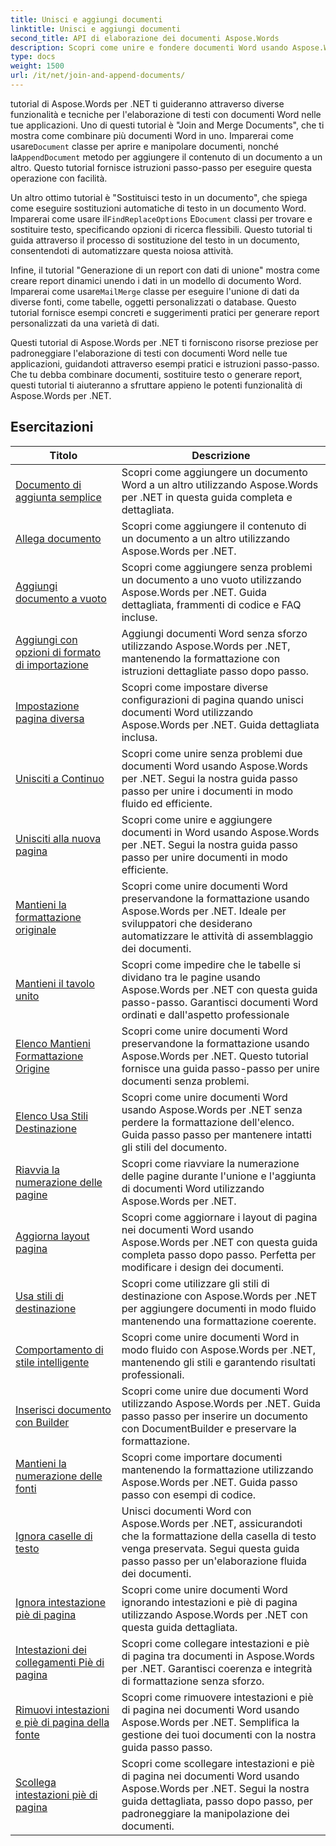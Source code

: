```yaml
---
title: Unisci e aggiungi documenti
linktitle: Unisci e aggiungi documenti
second_title: API di elaborazione dei documenti Aspose.Words
description: Scopri come unire e fondere documenti Word usando Aspose.Words per .NET. I tutorial ti guideranno attraverso i passaggi per unire più file Word in un singolo documento.
type: docs
weight: 1500
url: /it/net/join-and-append-documents/
---
```

 tutorial di Aspose.Words per .NET ti guideranno attraverso diverse funzionalità e tecniche per l'elaborazione di testi con documenti Word nelle tue applicazioni. Uno di questi tutorial è "Join and Merge Documents", che ti mostra come combinare più documenti Word in uno. Imparerai come usare`Document` classe per aprire e manipolare documenti, nonché la`AppendDocument` metodo per aggiungere il contenuto di un documento a un altro. Questo tutorial fornisce istruzioni passo-passo per eseguire questa operazione con facilità.

 Un altro ottimo tutorial è "Sostituisci testo in un documento", che spiega come eseguire sostituzioni automatiche di testo in un documento Word. Imparerai come usare il`FindReplaceOptions` E`Document` classi per trovare e sostituire testo, specificando opzioni di ricerca flessibili. Questo tutorial ti guida attraverso il processo di sostituzione del testo in un documento, consentendoti di automatizzare questa noiosa attività.

Infine, il tutorial "Generazione di un report con dati di unione" mostra come creare report dinamici unendo i dati in un modello di documento Word. Imparerai come usare`MailMerge` classe per eseguire l'unione di dati da diverse fonti, come tabelle, oggetti personalizzati o database. Questo tutorial fornisce esempi concreti e suggerimenti pratici per generare report personalizzati da una varietà di dati.

Questi tutorial di Aspose.Words per .NET ti forniscono risorse preziose per padroneggiare l'elaborazione di testi con documenti Word nelle tue applicazioni, guidandoti attraverso esempi pratici e istruzioni passo-passo. Che tu debba combinare documenti, sostituire testo o generare report, questi tutorial ti aiuteranno a sfruttare appieno le potenti funzionalità di Aspose.Words per .NET.

 ## Esercitazioni
| Titolo | Descrizione |
| --- | --- |
| [Documento di aggiunta semplice](./simple-append-document/) | Scopri come aggiungere un documento Word a un altro utilizzando Aspose.Words per .NET in questa guida completa e dettagliata. |
| [Allega documento](./append-document/) | Scopri come aggiungere il contenuto di un documento a un altro utilizzando Aspose.Words per .NET. |
| [Aggiungi documento a vuoto](./append-document-to-blank/) | Scopri come aggiungere senza problemi un documento a uno vuoto utilizzando Aspose.Words per .NET. Guida dettagliata, frammenti di codice e FAQ incluse. |
| [Aggiungi con opzioni di formato di importazione](./append-with-import-format-options/) | Aggiungi documenti Word senza sforzo utilizzando Aspose.Words per .NET, mantenendo la formattazione con istruzioni dettagliate passo dopo passo. |
| [Impostazione pagina diversa](./different-page-setup/) | Scopri come impostare diverse configurazioni di pagina quando unisci documenti Word utilizzando Aspose.Words per .NET. Guida dettagliata inclusa. |
| [Unisciti a Continuo](./join-continuous/) | Scopri come unire senza problemi due documenti Word usando Aspose.Words per .NET. Segui la nostra guida passo passo per unire i documenti in modo fluido ed efficiente. |
| [Unisciti alla nuova pagina](./join-new-page/) | Scopri come unire e aggiungere documenti in Word usando Aspose.Words per .NET. Segui la nostra guida passo passo per unire documenti in modo efficiente. |
| [Mantieni la formattazione originale](./keep-source-formatting/) | Scopri come unire documenti Word preservandone la formattazione usando Aspose.Words per .NET. Ideale per sviluppatori che desiderano automatizzare le attività di assemblaggio dei documenti. |
| [Mantieni il tavolo unito](./keep-source-together/) | Scopri come impedire che le tabelle si dividano tra le pagine usando Aspose.Words per .NET con questa guida passo-passo. Garantisci documenti Word ordinati e dall'aspetto professionale |
| [Elenco Mantieni Formattazione Origine](./list-keep-source-formatting/) | Scopri come unire documenti Word preservandone la formattazione usando Aspose.Words per .NET. Questo tutorial fornisce una guida passo-passo per unire documenti senza problemi. |
| [Elenco Usa Stili Destinazione](./list-use-destination-styles/) | Scopri come unire documenti Word usando Aspose.Words per .NET senza perdere la formattazione dell'elenco. Guida passo passo per mantenere intatti gli stili del documento. |
| [Riavvia la numerazione delle pagine](./restart-page-numbering/) | Scopri come riavviare la numerazione delle pagine durante l'unione e l'aggiunta di documenti Word utilizzando Aspose.Words per .NET. |
| [Aggiorna layout pagina](./update-page-layout/) | Scopri come aggiornare i layout di pagina nei documenti Word usando Aspose.Words per .NET con questa guida completa passo dopo passo. Perfetta per modificare i design dei documenti. |
| [Usa stili di destinazione](./use-destination-styles/) | Scopri come utilizzare gli stili di destinazione con Aspose.Words per .NET per aggiungere documenti in modo fluido mantenendo una formattazione coerente. |
| [Comportamento di stile intelligente](./smart-style-behavior/) | Scopri come unire documenti Word in modo fluido con Aspose.Words per .NET, mantenendo gli stili e garantendo risultati professionali. |
| [Inserisci documento con Builder](./insert-document-with-builder/) | Scopri come unire due documenti Word utilizzando Aspose.Words per .NET. Guida passo passo per inserire un documento con DocumentBuilder e preservare la formattazione. |
| [Mantieni la numerazione delle fonti](./keep-source-numbering/) | Scopri come importare documenti mantenendo la formattazione utilizzando Aspose.Words per .NET. Guida passo passo con esempi di codice. |
| [Ignora caselle di testo](./ignore-text-boxes/) | Unisci documenti Word con Aspose.Words per .NET, assicurandoti che la formattazione della casella di testo venga preservata. Segui questa guida passo passo per un'elaborazione fluida dei documenti. |
| [Ignora intestazione piè di pagina](./ignore-header-footer/) | Scopri come unire documenti Word ignorando intestazioni e piè di pagina utilizzando Aspose.Words per .NET con questa guida dettagliata. |
| [Intestazioni dei collegamenti Piè di pagina](./link-headers-footers/) | Scopri come collegare intestazioni e piè di pagina tra documenti in Aspose.Words per .NET. Garantisci coerenza e integrità di formattazione senza sforzo. |
| [Rimuovi intestazioni e piè di pagina della fonte](./remove-source-headers-footers/) | Scopri come rimuovere intestazioni e piè di pagina nei documenti Word usando Aspose.Words per .NET. Semplifica la gestione dei tuoi documenti con la nostra guida passo passo. |
| [Scollega intestazioni piè di pagina](./unlink-headers-footers/) | Scopri come scollegare intestazioni e piè di pagina nei documenti Word usando Aspose.Words per .NET. Segui la nostra guida dettagliata, passo dopo passo, per padroneggiare la manipolazione dei documenti. |